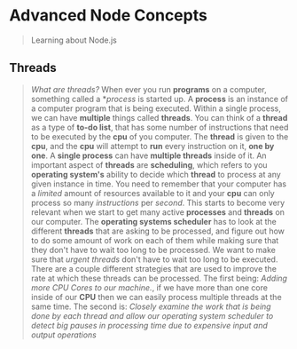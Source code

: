 
Advanced Node Concepts
===================
> Learning about Node.js

Threads
-------------
>*What are threads?*
>When ever you run **programs** on a computer, something called a **process* is started up.
>A **process** is an instance of a computer program that is being executed.
>Within a single process, we can have **multiple** things called **threads**.
>You can think of a **thread** as a type of **to-do list**, that has some number of instructions that need to be executed by the **cpu** of you computer.
>The **thread** is given to the **cpu**, and the **cpu** will attempt to **run** every instruction on it, **one by one**.
>A **single process** can have **multiple threads** inside of it.
>An important aspect of **threads** are **scheduling**, which refers to you **operating system's** ability to decide which **thread** to process at any given instance in time.
>You need to remember that your computer has a *limited* amount of resources available to it and your **cpu** can only process so many *instructions* per *second*.
>This starts to become very relevant when we start to get many active **processes** and **threads** on our computer.
>The **operating systems scheduler** has to look at the different **threads** that are asking to be processed, and figure out how to do some amount of work on each of them while making sure that they don't have to wait too long to be processed.
>We want to make sure that *urgent threads* don't have to wait too long to be executed.
>There are a couple different strategies that are used to improve the rate at which these threads can be processed.
>The first being: *Adding more CPU Cores to our machine.*, if we have more than one core inside of our  **CPU** then we can easily process multiple threads at the same time.
>The second is: *Closely examine the work that is being done by each thread and allow our operating system scheduler to detect big pauses in processing time due to expensive input and output operations*
>
